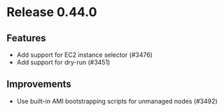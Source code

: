 # Release 0.44.0

## Features

- Add support for EC2 instance selector (#3476)
- Add support for dry-run (#3451)

## Improvements

- Use built-in AMI bootstrapping scripts for unmanaged nodes (#3492)
